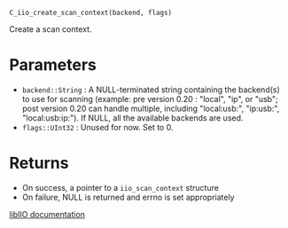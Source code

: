 ```
C_iio_create_scan_context(backend, flags)
```

Create a scan context.

# Parameters

  * `backend::String` : A NULL-terminated string containing the backend(s) to use for scanning (example: pre version 0.20 : "local", "ip", or "usb"; post version 0.20 can handle multiple, including "local:usb:", "ip:usb:", "local:usb:ip:"). If NULL, all the available backends are used.
  * `flags::UInt32` : Unused for now. Set to 0.

# Returns

  * On success, a pointer to a `iio_scan_context` structure
  * On failure, NULL is returned and errno is set appropriately

[libIIO documentation](https://analogdevicesinc.github.io/libiio/master/libiio/group__Scan.html#gaa333dd2e410a2769cf5685019185d99c)
